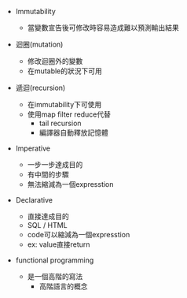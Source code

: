 - Immutability
    - 當變數宣告後可修改時容易造成難以預測輸出結果

- 迴圈(mutation)
    - 修改迴圈外的變數
    - 在mutable的狀況下可用
  
- 遞迴(recursion)
    - 在immutability下可使用
    - 使用map filter reduce代替
        - tail recursion
        - 編譯器自動釋放記憶體
  
- Imperative
    - 一步一步達成目的
    - 有中間的步驟
    - 無法縮減為一個expresstion

- Declarative
    - 直接達成目的
    - SQL / HTML
    - code可以縮減為一個expresstion
    - ex: value直接return

- functional programming
    - 是一個高階的寫法
        - 高階語言的概念